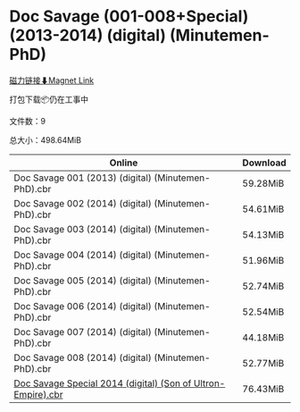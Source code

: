 # Doc Savage (001-008+Special) (2013-2014) (digital) (Minutemen-PhD)

[磁力链接⬇Magnet Link](magnet:?xt=urn:btih:f27071639e5554eddf5f2887fa8e6b3073991ce5&dn=Doc%20Savage%20%28001-008%2BSpecial%29%20%282013-2014%29%20%28digital%29%20%28Minutemen-PhD%29)

打包下载📦仍在工事中

文件数：9

总大小：498.64MiB

Online | Download
--- | ---
Doc Savage 001 (2013) (digital) (Minutemen-PhD).cbr | 59.28MiB
Doc Savage 002 (2014) (digital) (Minutemen-PhD).cbr | 54.61MiB
Doc Savage 003 (2014) (digital) (Minutemen-PhD).cbr | 54.13MiB
Doc Savage 004 (2014) (digital) (Minutemen-PhD).cbr | 51.96MiB
Doc Savage 005 (2014) (digital) (Minutemen-PhD).cbr | 52.74MiB
Doc Savage 006 (2014) (digital) (Minutemen-PhD).cbr | 52.54MiB
Doc Savage 007 (2014) (digital) (Minutemen-PhD).cbr | 44.18MiB
Doc Savage 008 (2014) (digital) (Minutemen-PhD).cbr | 52.77MiB
[Doc Savage Special 2014 (digital) (Son of Ultron-Empire).cbr](https://github.com/alicewish/markdown/blob/master/comic/Doc-Savage-Special-2014-digital-Son-of-Ultron-Empire-cbr.md) | 76.43MiB